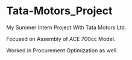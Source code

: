 # Tata-Motors_Project
My Summer Intern Project With Tata Motors Ltd.

Focused on Assembly of ACE 700cc Model.

Worked in Procurement Optimization as well
